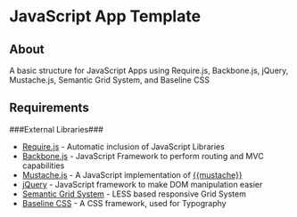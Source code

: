 JavaScript App Template
=============

About
-----
A basic structure for JavaScript Apps using Require.js, Backbone.js, jQuery, Mustache.js, Semantic Grid System, and Baseline CSS

Requirements
----------

###External Libraries###
- [Require.js](http://requirejs.org/) - Automatic inclusion of JavaScript Libraries
- [Backbone.js](http://backbonejs.org/) - JavaScript Framework to perform routing and MVC capabilities
- [Mustache.js](https://github.com/janl/mustache.js/) - A JavaScript implementation of [{{mustache}}](http://mustache.github.com/)
- [jQuery](http://jquery.com/) - JavaScript framework to make DOM manipulation easier
- [Semantic Grid System](http://semantic.gs/) - LESS based responsive Grid System
- [Baseline CSS](http://baselinecss.com/) - A CSS framework, used for Typography
